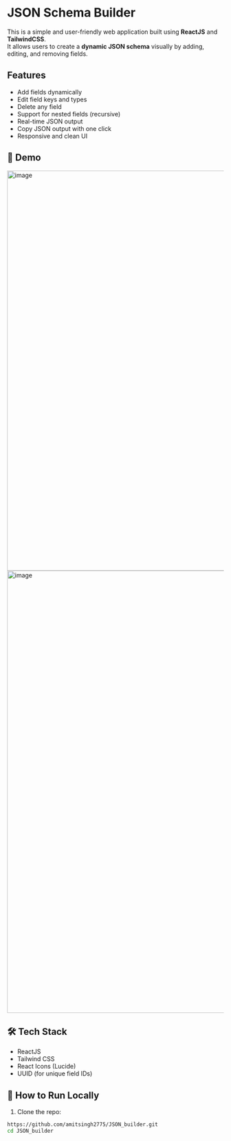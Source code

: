 

#  JSON Schema Builder

This is a simple and user-friendly web application built using **ReactJS** and **TailwindCSS**.  
It allows users to create a **dynamic JSON schema** visually by adding, editing, and removing fields.

## Features

- Add fields dynamically
- Edit field keys and types
- Delete any field
- Support for nested fields (recursive)
- Real-time JSON output
- Copy JSON output with one click
- Responsive and clean UI

## 📸 Demo

<img width="1915" height="929" alt="image" src="https://github.com/user-attachments/assets/2866486d-451d-4102-b0bc-964ddbfbb1a8" />
<img width="1905" height="1027" alt="image" src="https://github.com/user-attachments/assets/3d155a94-da67-4064-8b97-2723f6a1c5b1" />



## 🛠 Tech Stack

- ReactJS 
- Tailwind CSS
- React Icons (Lucide)
- UUID (for unique field IDs)


## 🔧 How to Run Locally

1. Clone the repo:

```bash
https://github.com/amitsingh2775/JSON_builder.git
cd JSON_builder


